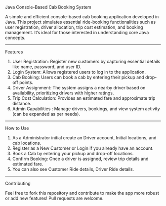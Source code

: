 Java Console-Based Cab Booking System

A simple and efficient console-based cab booking application developed in Java. This project simulates essential ride-booking functionalities such as user registration, driver allocation, trip cost estimation, and booking management. It’s ideal for those interested in understanding core Java concepts.
________________________________________
Features

1.	User Registration: Register new customers by capturing essential details like name, password, and user ID.
2.	Login System: Allows registered users to log in to the application.
3.  Cab Booking: Users can book a cab by entering their pickup and drop-off points.
4.	Driver Assignment: The system assigns a nearby driver based on availability, prioritizing drivers with higher ratings.
5.	Trip Cost Calculation: Provides an estimated fare and approximate trip distance.
6.	Admin Capabilities : Manage drivers, bookings, and view system activity (can be expanded as per needs).
________________________________________
How to Use

1.	As a Administrator initial create an Driver account, Initial locations, and cab locations. 
2.	Register as a New Customer or Login if you already have an account.
3.	Book a Cab by entering your pickup and drop-off locations.
4.	Confirm Booking: Once a driver is assigned, review trip details and estimated fare.
5.	You can also see Customer Ride details, Driver Ride details.
________________________________________
Contributing

Feel free to fork this repository and contribute to make the app more robust or add new features! Pull requests are welcome.


